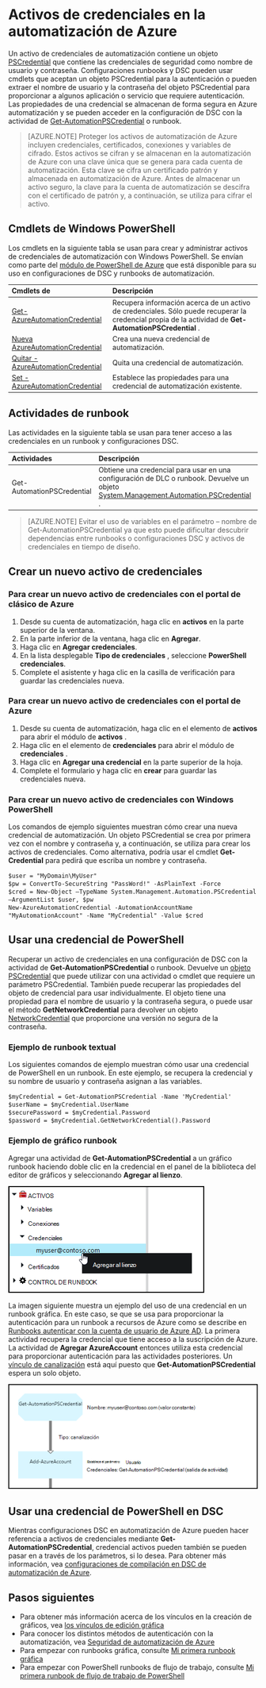 <properties 
   pageTitle="Credenciales activos en la automatización de Azure | Microsoft Azure"
   description="Activos de credenciales en la automatización de Azure contengan credenciales de seguridad que se pueden usar para autenticar a los recursos que se tiene acceso a la configuración de DLC o runbook. En este artículo se describe cómo crear activos de credenciales y usarlos en una configuración de DLC o runbook."
   services="automation"
   documentationCenter=""
   authors="mgoedtel"
   manager="jwhit"
   editor="tysonn" />
<tags 
   ms.service="automation"
   ms.devlang="na"
   ms.topic="article"
   ms.tgt_pltfrm="na"
   ms.workload="infrastructure-services"
   ms.date="06/09/2016"
   ms.author="bwren" />

# <a name="credential-assets-in-azure-automation"></a>Activos de credenciales en la automatización de Azure

Un activo de credenciales de automatización contiene un objeto [PSCredential](http://msdn.microsoft.com/library/system.management.automation.pscredential) que contiene las credenciales de seguridad como nombre de usuario y contraseña. Configuraciones runbooks y DSC pueden usar cmdlets que aceptan un objeto PSCredential para la autenticación o pueden extraer el nombre de usuario y la contraseña del objeto PSCredential para proporcionar a algunos aplicación o servicio que requiere autenticación. Las propiedades de una credencial se almacenan de forma segura en Azure automatización y se pueden acceder en la configuración de DSC con la actividad de [Get-AutomationPSCredential](http://msdn.microsoft.com/library/system.management.automation.pscredential.aspx) o runbook.

>[AZURE.NOTE] Proteger los activos de automatización de Azure incluyen credenciales, certificados, conexiones y variables de cifrado. Estos activos se cifran y se almacenan en la automatización de Azure con una clave única que se genera para cada cuenta de automatización. Esta clave se cifra un certificado patrón y almacenada en automatización de Azure. Antes de almacenar un activo seguro, la clave para la cuenta de automatización se descifra con el certificado de patrón y, a continuación, se utiliza para cifrar el activo. 

## <a name="windows-powershell-cmdlets"></a>Cmdlets de Windows PowerShell

Los cmdlets en la siguiente tabla se usan para crear y administrar activos de credenciales de automatización con Windows PowerShell.  Se envían como parte del [módulo de PowerShell de Azure](../powershell-install-configure.md) que está disponible para su uso en configuraciones de DSC y runbooks de automatización.

|Cmdlets de|Descripción|
|:---|:---|
|[Get-AzureAutomationCredential](http://msdn.microsoft.com/library/dn913781.aspx)|Recupera información acerca de un activo de credenciales. Sólo puede recuperar la credencial propia de la actividad de **Get-AutomationPSCredential** .|
|[Nueva AzureAutomationCredential](http://msdn.microsoft.com/library/azure/jj554330.aspx)|Crea una nueva credencial de automatización.|
|[Quitar - AzureAutomationCredential](http://msdn.microsoft.com/library/azure/jj554330.aspx)|Quita una credencial de automatización.|
|[Set - AzureAutomationCredential](http://msdn.microsoft.com/library/azure/jj554330.aspx)|Establece las propiedades para una credencial de automatización existente.|

## <a name="runbook-activities"></a>Actividades de runbook

Las actividades en la siguiente tabla se usan para tener acceso a las credenciales en un runbook y configuraciones DSC.

|Actividades|Descripción|
|:---|:---|
|Get-AutomationPSCredential|Obtiene una credencial para usar en una configuración de DLC o runbook. Devuelve un objeto [System.Management.Automation.PSCredential](http://msdn.microsoft.com/library/system.management.automation.pscredential) .|

>[AZURE.NOTE] Evitar el uso de variables en el parámetro – nombre de Get-AutomationPSCredential ya que esto puede dificultar descubrir dependencias entre runbooks o configuraciones DSC y activos de credenciales en tiempo de diseño.

## <a name="creating-a-new-credential-asset"></a>Crear un nuevo activo de credenciales


### <a name="to-create-a-new-credential-asset-with-the-azure-classic-portal"></a>Para crear un nuevo activo de credenciales con el portal de clásico de Azure

1. Desde su cuenta de automatización, haga clic en **activos** en la parte superior de la ventana.
1. En la parte inferior de la ventana, haga clic en **Agregar**.
1. Haga clic en **Agregar credenciales**.
2. En la lista desplegable **Tipo de credenciales** , seleccione **PowerShell credenciales**.
1. Complete el asistente y haga clic en la casilla de verificación para guardar las credenciales nueva.


### <a name="to-create-a-new-credential-asset-with-the-azure-portal"></a>Para crear un nuevo activo de credenciales con el portal de Azure

1. Desde su cuenta de automatización, haga clic en el elemento de **activos** para abrir el módulo de **activos** .
1. Haga clic en el elemento de **credenciales** para abrir el módulo de **credenciales** .
1. Haga clic en **Agregar una credencial** en la parte superior de la hoja.
1. Complete el formulario y haga clic en **crear** para guardar las credenciales nueva.


### <a name="to-create-a-new-credential-asset-with-windows-powershell"></a>Para crear un nuevo activo de credenciales con Windows PowerShell

Los comandos de ejemplo siguientes muestran cómo crear una nueva credencial de automatización. Un objeto PSCredential se crea por primera vez con el nombre y contraseña y, a continuación, se utiliza para crear los activos de credenciales. Como alternativa, podría usar el cmdlet **Get-Credential** para pedirá que escriba un nombre y contraseña.

    $user = "MyDomain\MyUser"
    $pw = ConvertTo-SecureString "PassWord!" -AsPlainText -Force
    $cred = New-Object –TypeName System.Management.Automation.PSCredential –ArgumentList $user, $pw
    New-AzureAutomationCredential -AutomationAccountName "MyAutomationAccount" -Name "MyCredential" -Value $cred

## <a name="using-a-powershell-credential"></a>Usar una credencial de PowerShell

Recuperar un activo de credenciales en una configuración de DSC con la actividad de **Get-AutomationPSCredential** o runbook. Devuelve un [objeto PSCredential](http://msdn.microsoft.com/library/system.management.automation.pscredential.aspx) que puede utilizar con una actividad o cmdlet que requiere un parámetro PSCredential. También puede recuperar las propiedades del objeto de credencial para usar individualmente. El objeto tiene una propiedad para el nombre de usuario y la contraseña segura, o puede usar el método **GetNetworkCredential** para devolver un objeto [NetworkCredential](http://msdn.microsoft.com/library/system.net.networkcredential.aspx) que proporcione una versión no segura de la contraseña.

### <a name="textual-runbook-sample"></a>Ejemplo de runbook textual

Los siguientes comandos de ejemplo muestran cómo usar una credencial de PowerShell en un runbook. En este ejemplo, se recupera la credencial y su nombre de usuario y contraseña asignan a las variables.

    $myCredential = Get-AutomationPSCredential -Name 'MyCredential'
    $userName = $myCredential.UserName
    $securePassword = $myCredential.Password
    $password = $myCredential.GetNetworkCredential().Password


### <a name="graphical-runbook-sample"></a>Ejemplo de gráfico runbook

Agregar una actividad de **Get-AutomationPSCredential** a un gráfico runbook haciendo doble clic en la credencial en el panel de la biblioteca del editor de gráficos y seleccionando **Agregar al lienzo**.


![Agregar credenciales al lienzo](media/automation-credentials/credential-add-canvas.png)

La imagen siguiente muestra un ejemplo del uso de una credencial en un runbook gráfica.  En este caso, se que se usa para proporcionar la autenticación para un runbook a recursos de Azure como se describe en [Runbooks autenticar con la cuenta de usuario de Azure AD](automation-sec-configure-aduser-account.md).  La primera actividad recupera la credencial que tiene acceso a la suscripción de Azure.  La actividad de **Agregar AzureAccount** entonces utiliza esta credencial para proporcionar autenticación para las actividades posteriores.  Un [vínculo de canalización](automation-graphical-authoring-intro.md#links-and-workflow) está aquí puesto que **Get-AutomationPSCredential** espera un solo objeto.  

![Agregar credenciales al lienzo](media/automation-credentials/get-credential.png)

## <a name="using-a-powershell-credential-in-dsc"></a>Usar una credencial de PowerShell en DSC
Mientras configuraciones DSC en automatización de Azure pueden hacer referencia a activos de credenciales mediante **Get-AutomationPSCredential**, credencial activos pueden también se pueden pasar en a través de los parámetros, si lo desea. Para obtener más información, vea [configuraciones de compilación en DSC de automatización de Azure](automation-dsc-compile.md#credential-assets).

## <a name="next-steps"></a>Pasos siguientes

- Para obtener más información acerca de los vínculos en la creación de gráficos, vea [los vínculos de edición gráfica](automation-graphical-authoring-intro.md#links-and-workflow)
- Para conocer los distintos métodos de autenticación con la automatización, vea [Seguridad de automatización de Azure](automation-security-overview.md)
- Para empezar con runbooks gráfica, consulte [Mi primera runbook gráfica](automation-first-runbook-graphical.md)
- Para empezar con PowerShell runbooks de flujo de trabajo, consulte [Mi primera runbook de flujo de trabajo de PowerShell](automation-first-runbook-textual.md) 

 
